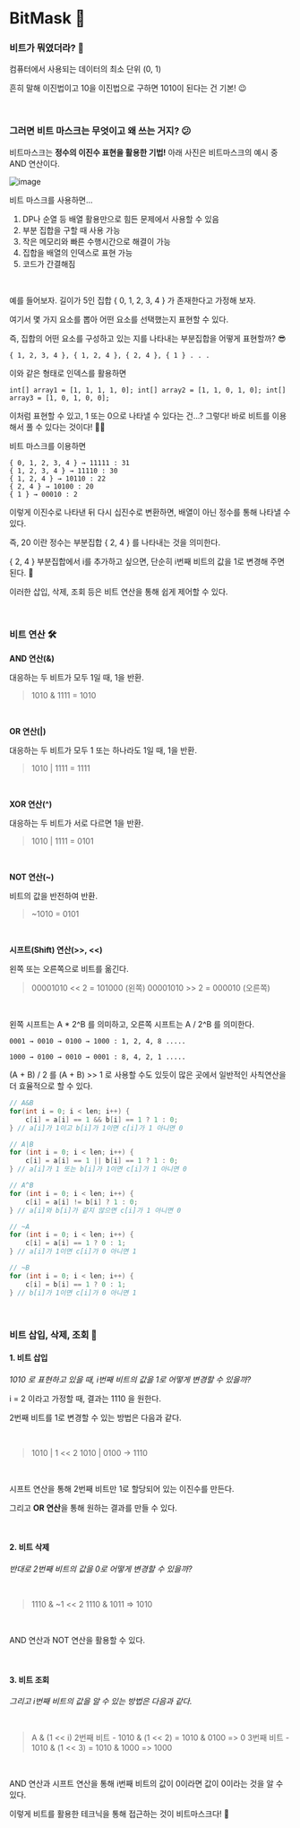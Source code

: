 # BitMask 👻

### 비트가 뭐였더라? 🤔

컴퓨터에서 사용되는 데이터의 최소 단위 (0, 1)

흔히 말해 이진법이고 10을 이진법으로 구하면 1010이 된다는 건 기본! 😉

<br>

### 그러면 비트 마스크는 무엇이고 왜 쓰는 거지? 😕

비트마스크는 **정수의 이진수 표현을 활용한 기법!** 아래 사진은 비트마스크의 예시 중 AND 연산이다.

![image](https://user-images.githubusercontent.com/62419307/92944905-88bfe700-f48f-11ea-91f5-70812b33058a.png)

비트 마스크를 사용하면...

1. DP나 순열 등 배열 활용만으로 힘든 문제에서 사용할 수 있음
2. 부분 집합을 구할 때 사용 가능
3. 작은 메모리와 빠른 수행시간으로 해결이 가능
4. 집합을 배열의 인덱스로 표현 가능
5. 코드가 간결해짐

<br>

예를 들어보자. 길이가 5인 집합 { 0, 1, 2, 3, 4 } 가 존재한다고 가정해 보자. 

여기서 몇 가지 요소를 뽑아 어떤 요소를 선택했는지 표현할 수 있다.

즉, 집합의 어떤 요소를 구성하고 있는 지를 나타내는 부분집합을 어떻게 표현할까? 😎 

```
{ 1, 2, 3, 4 }, { 1, 2, 4 }, { 2, 4 }, { 1 } . . .
```

이와 같은 형태로 인덱스를 활용하면

```
int[] array1 = [1, 1, 1, 1, 0]; int[] array2 = [1, 1, 0, 1, 0]; int[] array3 = [1, 0, 1, 0, 0];
```

이처럼 표현할 수 있고, 1 또는 0으로 나타낼 수 있다는 건...? 그렇다! 바로 비트를 이용해서 풀 수 있다는 것이다! 🙆‍♀️

비트 마스크를 이용하면

```
{ 0, 1, 2, 3, 4 } → 11111 : 31
{ 1, 2, 3, 4 } → 11110 : 30
{ 1, 2, 4 } → 10110 : 22
{ 2, 4 } → 10100 : 20
{ 1 } → 00010 : 2
```

이렇게 이진수로 나타낸 뒤 다시 십진수로 변환하면, 배열이 아닌 정수를 통해 나타낼 수 있다.

즉, 20 이란 정수는 부분집합 { 2, 4 } 를 나타내는 것을 의미한다. 

{ 2, 4 } 부분집합에서 i를 추가하고 싶으면, 단순히 i번째 비트의 값을 1로 변경해 주면 된다. 🧐

이러한 삽입, 삭제, 조회 등은 비트 연산을 통해 쉽게 제어할 수 있다.

<br>

### 비트 연산 🛠

**AND 연산(&)**

대응하는 두 비트가 모두 1일 때, 1을 반환.

> 1010 & 1111 = 1010

<br>

**OR 연산(|)**

대응하는 두 비트가 모두 1 또는 하나라도 1일 때, 1을 반환.

> 1010 | 1111 = 1111

 <br>

**XOR 연산(^)**

대응하는 두 비트가 서로 다르면 1을 반환.

> 1010 | 1111 = 0101

 <br>

**NOT 연산(~)**

비트의 값을 반전하여 반환.

> ~1010 = 0101

 <br>

**시프트(Shift) 연산(>>, <<)** 

왼쪽 또는 오른쪽으로 비트를 옮긴다.

> 00001010 << 2 = 101000 (왼쪽)
> 00001010 >> 2 = 000010  (오른쪽)

 <br>

왼쪽 시프트는 A * 2^B 를 의미하고, 오른쪽 시프트는 A / 2^B 를 의미한다.

```
0001 → 0010 → 0100 → 1000 : 1, 2, 4, 8 .....

1000 → 0100 → 0010 → 0001 : 8, 4, 2, 1 ..... 
```

(A + B) / 2 를 (A + B) >> 1 로 사용할 수도 있듯이 많은 곳에서 일반적인 사칙연산을 더 효율적으로 할 수 있다.

```java
// A&B 
for(int i = 0; i < len; i++) { 
	c[i] = a[i] == 1 && b[i] == 1 ? 1 : 0; 
} // a[i]가 1이고 b[i]가 1이면 c[i]가 1 아니면 0

// A|B 
for (int i = 0; i < len; i++) { 
    c[i] = a[i] == 1 || b[i] == 1 ? 1 : 0; 
} // a[i]가 1 또는 b[i]가 1이면 c[i]가 1 아니면 0

// A^B 
for (int i = 0; i < len; i++) { 
    c[i] = a[i] != b[i] ? 1 : 0; 
} // a[i]와 b[i]가 같지 않으면 c[i]가 1 아니면 0

// ~A 
for (int i = 0; i < len; i++) {
    c[i] = a[i] == 1 ? 0 : 1; 
} // a[i]가 1이면 c[i]가 0 아니면 1

// ~B 
for (int i = 0; i < len; i++) { 
    c[i] = b[i] == 1 ? 0 : 1; 
} // b[i]가 1이면 c[i]가 0 아니면 1
```

<br>

### 비트 삽입, 삭제, 조회 👀

#### 1. 비트 삽입

*1010 로 표현하고 있을 때, i번째 비트의 값을 1로 어떻게 변경할 수 있을까?*

i = 2 이라고 가정할 때, 결과는 1110 을 원한다.

2번째 비트를 1로 변경할 수 있는 방법은 다음과 같다.

 <br>

> 1010 | 1 << 2
> 1010 | 0100 → 1110

 <br>

시프트 연산을 통해 2번째 비트만 1로 할당되어 있는 이진수를 만든다.

그리고 **OR 연산**을 통해 원하는 결과를 만들 수 있다.

 <br>

#### 2. 비트 삭제

*반대로 2번째 비트의 값을 0로 어떻게 변경할 수 있을까?*

  <br>

> 1110 & ~1 << 2
> 1110 & 1011 => 1010

  <br>

AND 연산과 NOT 연산을 활용할 수 있다.

 <br>

#### 3. 비트 조회

*그리고 i번째 비트의 값을 알 수 있는 방법은 다음과 같다.*

  <br>

> A & (1 << i)
> 2번째 비트 - 1010 & (1 << 2) = 1010 & 0100 => 0
> 3번째 비트 - 1010 & (1 << 3) = 1010 & 1000 => 1000

  <br>

AND 연산과 시프트 연산을 통해 i번째 비트의 값이 0이라면 값이 0이라는 것을 알 수 있다.

이렇게 비트를 활용한 테크닉을 통해 접근하는 것이 비트마스크다! 💃


